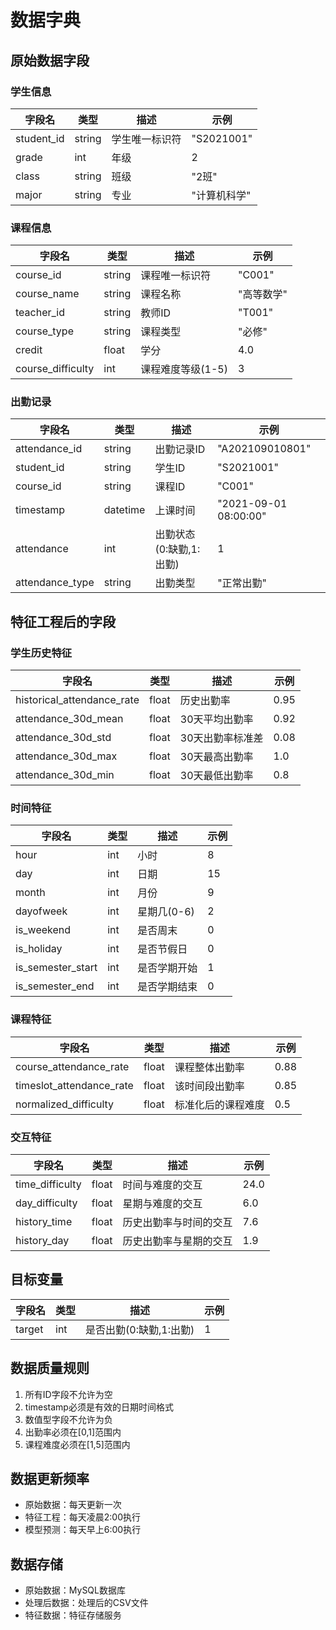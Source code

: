 # 数据字典

## 原始数据字段

### 学生信息
| 字段名 | 类型 | 描述 | 示例 |
|-------|------|------|------|
| student_id | string | 学生唯一标识符 | "S2021001" |
| grade | int | 年级 | 2 |
| class | string | 班级 | "2班" |
| major | string | 专业 | "计算机科学" |

### 课程信息
| 字段名 | 类型 | 描述 | 示例 |
|-------|------|------|------|
| course_id | string | 课程唯一标识符 | "C001" |
| course_name | string | 课程名称 | "高等数学" |
| teacher_id | string | 教师ID | "T001" |
| course_type | string | 课程类型 | "必修" |
| credit | float | 学分 | 4.0 |
| course_difficulty | int | 课程难度等级(1-5) | 3 |

### 出勤记录
| 字段名 | 类型 | 描述 | 示例 |
|-------|------|------|------|
| attendance_id | string | 出勤记录ID | "A202109010801" |
| student_id | string | 学生ID | "S2021001" |
| course_id | string | 课程ID | "C001" |
| timestamp | datetime | 上课时间 | "2021-09-01 08:00:00" |
| attendance | int | 出勤状态(0:缺勤,1:出勤) | 1 |
| attendance_type | string | 出勤类型 | "正常出勤" |

## 特征工程后的字段

### 学生历史特征
| 字段名 | 类型 | 描述 | 示例 |
|-------|------|------|------|
| historical_attendance_rate | float | 历史出勤率 | 0.95 |
| attendance_30d_mean | float | 30天平均出勤率 | 0.92 |
| attendance_30d_std | float | 30天出勤率标准差 | 0.08 |
| attendance_30d_max | float | 30天最高出勤率 | 1.0 |
| attendance_30d_min | float | 30天最低出勤率 | 0.8 |

### 时间特征
| 字段名 | 类型 | 描述 | 示例 |
|-------|------|------|------|
| hour | int | 小时 | 8 |
| day | int | 日期 | 15 |
| month | int | 月份 | 9 |
| dayofweek | int | 星期几(0-6) | 2 |
| is_weekend | int | 是否周末 | 0 |
| is_holiday | int | 是否节假日 | 0 |
| is_semester_start | int | 是否学期开始 | 1 |
| is_semester_end | int | 是否学期结束 | 0 |

### 课程特征
| 字段名 | 类型 | 描述 | 示例 |
|-------|------|------|------|
| course_attendance_rate | float | 课程整体出勤率 | 0.88 |
| timeslot_attendance_rate | float | 该时间段出勤率 | 0.85 |
| normalized_difficulty | float | 标准化后的课程难度 | 0.5 |

### 交互特征
| 字段名 | 类型 | 描述 | 示例 |
|-------|------|------|------|
| time_difficulty | float | 时间与难度的交互 | 24.0 |
| day_difficulty | float | 星期与难度的交互 | 6.0 |
| history_time | float | 历史出勤率与时间的交互 | 7.6 |
| history_day | float | 历史出勤率与星期的交互 | 1.9 |

## 目标变量
| 字段名 | 类型 | 描述 | 示例 |
|-------|------|------|------|
| target | int | 是否出勤(0:缺勤,1:出勤) | 1 |

## 数据质量规则
1. 所有ID字段不允许为空
2. timestamp必须是有效的日期时间格式
3. 数值型字段不允许为负
4. 出勤率必须在[0,1]范围内
5. 课程难度必须在[1,5]范围内

## 数据更新频率
- 原始数据：每天更新一次
- 特征工程：每天凌晨2:00执行
- 模型预测：每天早上6:00执行

## 数据存储
- 原始数据：MySQL数据库
- 处理后数据：处理后的CSV文件
- 特征数据：特征存储服务 